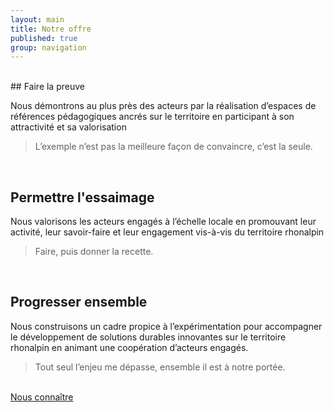 ```yaml
---
layout: main
title: Notre offre
published: true
group: navigation
---
```

<br>
## Faire la preuve  

Nous démontrons au plus près des acteurs par la réalisation d’espaces de références pédagogiques ancrés sur le territoire en participant à son attractivité et sa valorisation 

> L’exemple n’est pas la meilleure façon de convaincre, c’est la seule.

<br>

## Permettre l'essaimage  

Nous valorisons les acteurs engagés à l’échelle locale en promouvant leur activité, leur savoir-faire et leur engagement vis-à-vis du territoire rhonalpin

> Faire, puis donner la recette.

<br>

## Progresser ensemble  

Nous construisons un cadre propice à l’expérimentation pour accompagner le développement de solutions durables innovantes sur le territoire rhonalpin en animant une coopération d’acteurs engagés.

> Tout seul l’enjeu me dépasse, ensemble il est à notre portée.

<p class="center">
</p>
<br>
  <a href="01-nous-sommes.html" class="button">Nous connaître</a>
